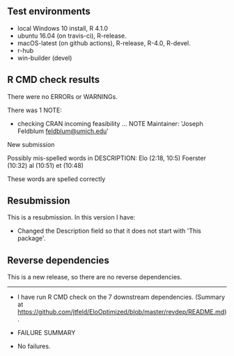 ## Test environments
* local Windows 10 install, R 4.1.0
* ubuntu 16.04 (on travis-ci), R-release.
* macOS-latest (on github actions), R-release, R-4.0, R-devel.
* r-hub
* win-builder (devel)

## R CMD check results

There were no ERRORs or WARNINGs. 

There was 1 NOTE:

* checking CRAN incoming feasibility ... NOTE
Maintainer: 'Joseph Feldblum <feldblum@umich.edu>'

New submission

Possibly mis-spelled words in DESCRIPTION:
  Elo (2:18, 10:5)
  Foerster (10:32)
  al (10:51)
  et (10:48)
  
  These words are spelled correctly
  
## Resubmission
This is a resubmission. In this version I have:

* Changed the Description field so that it does not start with 
  'This package'.

## Reverse dependencies

This is a new release, so there are no reverse dependencies.

---

* I have run R CMD check on the 7 downstream dependencies.
  (Summary at https://github.com/jtfeld/EloOptimized/blob/master/revdep/README.md). 
  
* FAILURE SUMMARY

* No failures.
